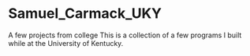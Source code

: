 # Samuel_Carmack_UKY
A  few projects from college
This is a collection of a few programs I built while at the University of Kentucky. 
